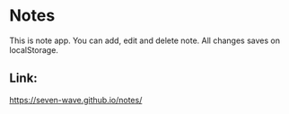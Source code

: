 # Notes
This is note app. You can add, edit and delete note. All changes saves on localStorage.

## Link:
https://seven-wave.github.io/notes/
